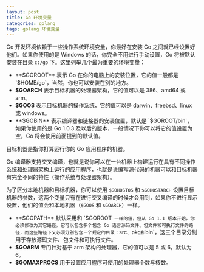 ```yaml
---
layout: post
title: Go 环境变量
categories: golang
tags: golang 环境变量
---
```


Go 开发环境依赖于一些操作系统环境变量，你最好在安装 Go 之间就已经设置好他们。如果你使用的是 Windows 的话，你完全不用进行手动设置，Go 将被默认安装在目录 `c:/go` 下。这里列举几个最为重要的环境变量：

- **$GOROOT** 表示 Go 在你的电脑上的安装位置，它的值一般都是 `$HOME/go`，当然，你也可以安装在别的地方。
- **$GOARCH** 表示目标机器的处理器架构，它的值可以是 386、amd64 或 arm。
- **$GOOS** 表示目标机器的操作系统，它的值可以是 darwin、freebsd、linux 或 windows。
- **$GOBIN** 表示编译器和链接器的安装位置，默认是 `$GOROOT/bin`，如果你使用的是 Go 1.0.3 及以后的版本，一般情况下你可以将它的值设置为空，Go 将会使用前面提到的默认值。

目标机器是指你打算运行你的 Go 应用程序的机器。

<!-- more -->

Go 编译器支持交叉编译，也就是说你可以在一台机器上构建运行在具有不同操作系统和处理器架构上运行的应用程序，也就是说编写源代码的机器可以和目标机器有完全不同的特性（操作系统与处理器架构）。

为了区分本地机器和目标机器，你可以使用 `$GOHOSTOS` 和 `$GOHOSTARCH` 设置目标机器的参数，这两个变量只有在进行交叉编译的时候才会用到，如果你不进行显示设置，他们的值会和本地机器（`$GOOS` 和 `$GOARCH`）一样。

- **$GOPATH** 默认采用和 `$GOROOT` 一样的值，但从 Go 1.1 版本开始，你必须修改为其它路径。它可以包含多个包含 Go 语言源码文件、包文件和可执行文件的路径，而这些路径下又必须分别包含三个规定的目录：`src`、`pkg` 和 `bin`，这三个目录分别用于存放源码文件、包文件和可执行文件。
- **$GOARM** 专门针对基于 arm 架构的处理器，它的值可以是 5 或 6，默认为 6。
- **$GOMAXPROCS** 用于设置应用程序可使用的处理器个数与核数。